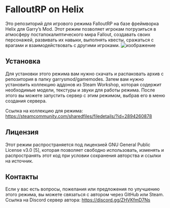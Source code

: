 # FalloutRP on Helix
Это репозиторий для игрового режима FalloutRP на базе фреймворка Helix для Garry’s Mod. Этот режим позволяет игрокам погрузиться в атмосферу постапокалиптического мира Fallout, создавать своих персонажей, развивать их навыки, выполнять квесты, сражаться с врагами и взаимодействовать с другими игроками.
![изображение](https://github.com/cyberpsychoz/garrysmod_falloutrp_helix/assets/96818777/2100591d-7c59-4973-9441-72f4c576e98f)

## Установка
Для установки этого режима вам нужно скачать и распаковать архив с репозитория в папку garrysmod/gamemodes. Затем вам нужно установить коллекцию аддонов из Steam Workshop, которая содержит необходимые модели, текстуры и звуки для работы режима. После этого вы можете запустить сервер с этим режимом, выбрав его в меню создания сервера.

Ссылка на коллекцию для режима: https://steamcommunity.com/sharedfiles/filedetails/?id=2894260878

## Лицензия
Этот режим распространяется под лицензией GNU General Public License v3.0 [5], которая позволяет свободно использовать, изменять и распространять этот код при условии сохранения авторства и ссылки на источник.

## Контакты
Если у вас есть вопросы, пожелания или предложения по улучшению этого режима, вы можете связаться с автором через GitHub или Steam.
Ссылка на Discord сервер автора: https://discord.gg/ZHVKfmD7Ns
